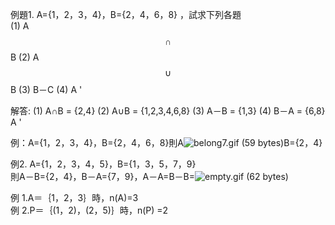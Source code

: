 例題1.   A={1，2，3，4}，B={2，4，6，8} ，試求下列各題  
              \(1\) A $$\cap $$ B  \(2\) A $$\cup$$ B \(3\) B－C \(4\) A '  

解答: \(1\) A∩B  = {2,4}  \(2\) A∪B = {1,2,3,4,6,8}  \(3\) A－B = {1,3}  \(4\) B－A = {6,8} A ' 

例：A={1，2，3，4}，B={2，4，6，8}則A![](https://market.cloud.edu.tw/content/senior/math/tn_t2/math_net/NUBCC/Course/chp1-1/belong7.gif "belong7.gif \(59 bytes\)")B={2，4}

例2. A={1，2，3，4，5}，B={1，3，5，7，9}  
        則A－B={2，4}，B－A={7，9}，A－A=B－B=![](https://market.cloud.edu.tw/content/senior/math/tn_t2/math_net/NUBCC/Course/chp1-1/empty.gif "empty.gif \(62 bytes\)")

例 1.A＝｛1，2，3｝時，n\(A\)=3  
例 2.P＝｛\(1，2\)，\(2，5\)｝時，n\(P\) =2

